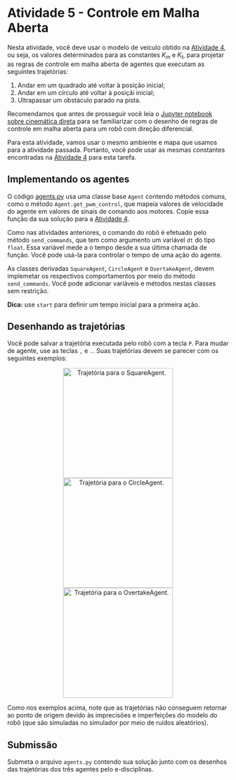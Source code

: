 # Atividade 5 - Controle em Malha Aberta

Nesta atividade, você deve usar o modelo de veículo obtido na [Atividade 4](../model/), ou seja, 
os valores determinados para as constantes $`K_m`$ e $`K_t`$, para projetar as regras de controle
em malha aberta de agentes que executam as seguintes trajetórias:

1. Andar em um quadrado até voltar à posição inicial;
2. Andar em um círculo até voltar à posiçãi inicial;
3. Ultrapassar um obstáculo parado na pista.

Recomendamos que antes de prosseguir você leia o [Jupyter notebook sobre cinemática direta](../TeoriaDeControle03.ipynb) 
para se familiarizar com o desenho de regras de controle em malha aberta para um robô com direção diferencial. 

Para esta atividade, vamos usar o mesmo ambiente e mapa que usamos para a atividade passada.
Portanto, você pode usar as mesmas constantes encontradas na [Atividade 4](../model/) para esta
tarefa. 

## Implementando os agentes

O código [agents.py](./agents.py) usa uma classe base `Agent` contendo métodos comuns, como o
método `Agent.get_pwm_control`, que mapeia valores de velocidade do agente em valores de sinais de comando aos motores.
Copie essa função da sua solução para a [Atividade 4](../model/).

Como nas atividades anteriores, o comando do robô é efetuado pelo método `send_commands`, que tem
como argumento um variável `dt` do tipo `float`. Essa variável mede a o tempo desde a sua última chamada
de função. Você pode usá-la para controlar o tempo de uma ação do agente.

As classes derivadas `SquareAgent`, `CircleAgent` e `OvertakeAgent`, devem implemetar os respectivos comportamentos 
por meio do método `send_commands`. Você pode adicionar variáveis e métodos nestas classes sem restrição.

**Dica:** use `start` para definir um tempo inicial para a primeira ação.

## Desenhando as trajetórias

Você pode salvar a trajetória executada pelo robô com a tecla `P`. Para mudar de agente, use as
teclas `,` e `.`. Suas trajetórias devem se parecer com os seguintes exemplos:

<figure>
  <div style="text-align: center">
  <img src="../img/square.png" alt="Trajetória para o SquareAgent." width="250px">
  <img src="../img/circle.png" alt="Trajetória para o CircleAgent." width="250px">
  <img src="../img/overtake.png" alt="Trajetória para o OvertakeAgent." width="250px">
  </div>
</figure>

Como nos exemplos acima, note que as trajetórias não conseguem retornar ao ponto de origem devido às imprecisões e imperfeições do modelo do robô (que são simuladas no simulador por meio de ruídos aleatórios).  

## Submissão

Submeta o arquivo `agents.py` contendo sua solução junto com os desenhos das trajetórias dos três agentes pelo
e-disciplinas.

